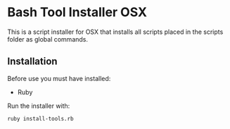 # Bash Tool Installer OSX

This is a script installer for OSX that installs all scripts placed in the scripts folder as global commands.

## Installation

Before use you must have installed:
- Ruby

Run the installer with:
```
ruby install-tools.rb
```